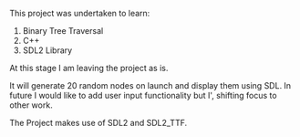 This project was undertaken to learn: 

1. Binary Tree Traversal
2. C++
3. SDL2 Library

At this stage I am leaving the project as is. 

It will generate 20 random nodes on launch and display them using SDL.
In future I would like to add user input functionality but I', shifting focus to other work.


The Project makes use of SDL2 and SDL2_TTF.
